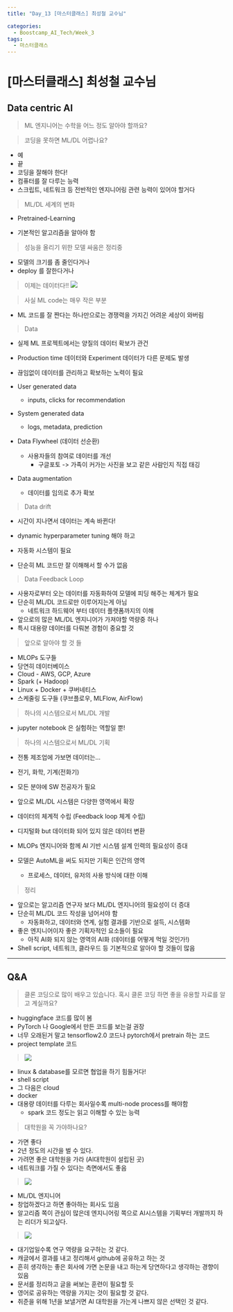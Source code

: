 ```yaml
---
title: "Day_13 [마스터클래스] 최성철 교수님"

categories:
  - Boostcamp_AI_Tech/Week_3
tags:
  - 마스터클래스
---
```


# [마스터클래스] 최성철 교수님

## Data centric AI

> ML 엔지니어는 수학을 어느 정도 알아야 할까요?

> 코딩을 못하면 ML/DL 어렵나요?

- 예
- 끝
- 코딩을 잘해야 한다!
- 컴퓨터를 잘 다루는 능력
- 스크립트, 네트워크 등 전반적인 엔지니어링 관련 능력이 있어야 할거다

> ML/DL 세계의 변화

- Pretrained-Learning

- 기본적인 알고리즘을 알아야 함

> 성능을 올리기 위한 모델 싸움은 정리중

- 모델의 크기를 좀 줄인다거나
- deploy 를 잘한다거나

> 이제는 데이터다!!
    ![](./img/2021-08-19-18-17-10.png)

> 사실 ML code는 매우 작은 부분

- ML 코드를 잘 짠다는 하나만으로는 경쟁력을 가지긴 어려운 세상이 와버림

> Data

- 실제 ML 프로젝트에서는 양질의 데이터 확보가 관건
- Production time 데이터와 Experiment 데이터가 다른 문제도 발생
- 끊임없이 데이터를 관리하고 확보하는 노력이 필요

- User generated data
  - inputs, clicks for recommendation
- System generated data
  - logs, metadata, prediction
- Data Flywheel (데이터 선순환)
  - 사용자들의 참여로 데이터를 개선
    - 구글포토 -> 가족이 커가는 사진을 보고 같은 사람인지 직접 태깅
- Data augmentation
  - 데이터를 임의로 추가 확보

> Data drift 

- 시간이 지나면서 데이터는 계속 바뀐다!

- dynamic hyperparameter tuning 해야 하고
- 자동화 시스템이 필요
- 단순히 ML 코드만 잘 이해해서 할 수가 없음

> Data Feedback Loop

- 사용자로부터 오는 데이터를 자동화하여 모델에 피딩 해주는 체계가 필요
- 단순히 ML/DL 코드로만 이루어지는게 아님
  - 네트워크 하드웨어 부터 데이터 플랫폼까지의 이해
- 앞으로의 많은 ML/DL 엔지니어가 가져야할 역량중 하나
- 특시 대용량 데이터를 다뤄본 경험이 중요할 것

> 앞으로 알아야 할 것 들

- MLOPs 도구들
- 당연히 데이터베이스
- Cloud - AWS, GCP, Azure
- Spark (+ Hadoop)
- Linux + Docker + 쿠버네티스
- 스케줄링 도구들 (쿠브플로우, MLFlow, AirFlow)

> 하나의 시스템으로서 ML/DL 개발

- jupyter notebook 은 실험하는 역할일 뿐!

> 하나의 시스템으로서 ML/DL 기획

- 전통 제조업에 가보면 데이터는...
- 전기, 화학, 기계(전화기)
- 모든 분야에 SW 전공자가 필요

- 앞으로 ML/DL 시스템은 다양한 영역에서 확장
- 데이터의 체계적 수립 (Feedback loop 체계 수립)
- 디지털화 but 데이터화 되어 있지 않은 데이터 변환
- MLOPs 엔지니어와 함께 AI 기반 시스템 설계 인력의 필요성이 증대
- 모델은 AutoML을 써도 되지만 기획은 인간의 영역
  - 프로세스, 데이터, 유저의 사용 방식에 대한 이해

> 정리

- 앞으로는 알고리즘 연구자 보다 ML/DL 엔지니어의 필요성이 더 증대
- 단순히 ML/DL 코드 작성을 넘어서야 함
  - 자동화하고, 데이터와 연계, 실험 결과를 기반으로 설득, 시스템화
- 좋은 엔지니어이자 좋은 기획자적인 요소들이 필요
  - 아직 AI화 되지 않는 영역의 AI화 (데이터를 어떻게 먹일 것인가!)
- Shell script, 네트워크, 클라우드 등 기본적으로 알아야 할 것들이 많음

---
## Q&A

> 클론 코딩으로 많이 배우고 있습니다. 혹시 클론 코딩 하면 좋을 유용할 자료를 알고 계실까요?

- huggingface 코드를 많이 봄
- PyTorch 나 Google에서 만든 코드를 보는걸 권장
- 너무 오래된거 말고 tensorflow2.0 코드나 pytorch에서 pretrain 하는 코드
- project template 코드

> ![](./img/2021-08-19-18-51-11.png)

- linux & database를 모르면 협업을 하기 힘들거다!
- shell script
- 그 다음은 cloud
- docker
- 대용량 데이터를 다루는 회사일수록 multi-node process를 해야함
  - spark 코드 정도는 읽고 이해할 수 있는 능력

> 대학원을 꼭 가야하나요?

- 가면 좋다
- 2년 정도의 시간을 벌 수 있다.
- 가려면 좋은 대학원을 가라 (AI대학원이 설립된 곳)
- 네트워크를 가질 수 있다는 측면에서도 좋음

> ![](./img/2021-08-19-18-54-58.png)

- ML/DL 엔지니어
- 창업하겠다고 하면 좋아하는 회사도 있음
- 알고리즘 쪽이 관심이 많은데 엔지니어링 쪽으로 AI시스템을 기획부터 개발까지 하는 리더가 되고싶다.

> ![](./img/2021-08-19-18-57-09.png)

- 대기업일수록 연구 역량을 요구하는 것 같다.
- 캐글에서 결과를 내고 정리해서 github에 공유하고 하는 것
- 흔히 생각하는 좋은 회사에 가면 논문을 내고 하는게 당연하다고 생각하는 경향이 있음
- 문서를 정리하고 글을 써보는 훈련이 필요할 듯
- 영어로 공유하는 역량을 가지는 것이 필요할 것 같다.
- 취준을 위해 1년을 보낼거면 AI 대학원을 가는게 나쁘지 않은 선택인 것 같다.

